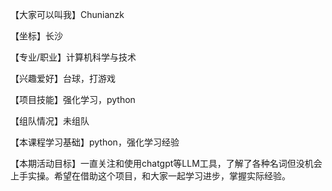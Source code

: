 【大家可以叫我】Chunianzk

【坐标】长沙

【专业/职业】计算机科学与技术

【兴趣爱好】台球，打游戏

【项目技能】强化学习，python

【组队情况】未组队

【本课程学习基础】python，强化学习经验

【本期活动目标】一直关注和使用chatgpt等LLM工具，了解了各种名词但没机会上手实操。希望在借助这个项目，和大家一起学习进步，掌握实际经验。